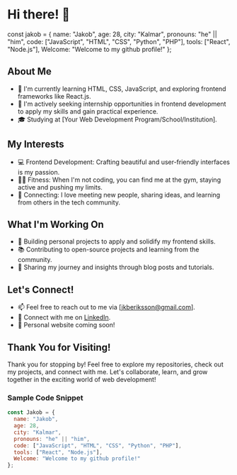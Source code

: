 # Hi there! 👋

const jakob = {
  name: "Jakob",
  age: 28,
  city: "Kalmar",
  pronouns: "he" || "him",
  code: ["JavaScript", "HTML", "CSS", "Python", "PHP"],
  tools: ["React", "Node.js"],
  Welcome: "Welcome to my github profile!"
};


## About Me

- 🌱 I'm currently learning HTML, CSS, JavaScript, and exploring frontend frameworks like React.js.
- 💼 I'm actively seeking internship opportunities in frontend development to apply my skills and gain practical experience.
- 🎓 Studying at [Your Web Development Program/School/Institution].

## My Interests

- 💻 Frontend Development: Crafting beautiful and user-friendly interfaces is my passion.
- 🏋️‍♂️ Fitness: When I'm not coding, you can find me at the gym, staying active and pushing my limits.
- 🤝 Connecting: I love meeting new people, sharing ideas, and learning from others in the tech community.

## What I'm Working On

- 🚀 Building personal projects to apply and solidify my frontend skills.
- 📚 Contributing to open-source projects and learning from the community.
- 📝 Sharing my journey and insights through blog posts and tutorials.

## Let's Connect!

- 📫 Feel free to reach out to me via [jkberiksson@gmail.com].
- 🔗 Connect with me on [LinkedIn](https://www.linkedin.com/in/jakob-eriksson-60904b207/).
- 💬 Personal website coming soon!

## Thank You for Visiting!

Thank you for stopping by! Feel free to explore my repositories, check out my projects, and connect with me. Let's collaborate, learn, and grow together in the exciting world of web development!


### Sample Code Snippet

```javascript
const Jakob = {
  name: "Jakob",
  age: 28,
  city: "Kalmar",
  pronouns: "he" || "him",
  code: ["JavaScript", "HTML", "CSS", "Python", "PHP"],
  tools: ["React", "Node.js"],
  Welcome: "Welcome to my github profile!"
};
